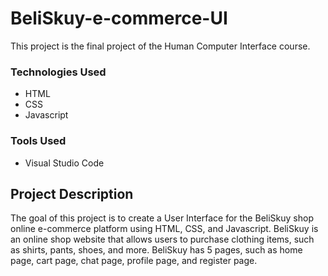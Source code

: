 # BeliSkuy-e-commerce-UI
This project is the final project of the Human Computer Interface course.

### Technologies Used
* HTML
* CSS
* Javascript

### Tools Used
* Visual Studio Code

## Project Description
The goal of this project is to create a User Interface for the BeliSkuy shop online e-commerce platform using HTML, CSS, and Javascript. BeliSkuy is an online shop website that allows users to purchase clothing items, such as shirts, pants, shoes, and more. BeliSkuy has 5 pages, such as home page, cart page, chat page, profile page, and register page.
